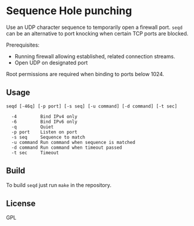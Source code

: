 # Sequence Hole punching

Use an UDP character sequence to temporarily open a firewall port. `seqd` can be an alternative to port knocking when certain TCP ports are blocked.

Prerequisites:
 * Running firewall allowing established, related connection streams.
 * Open UDP on designated port

Root permissions are required when binding to ports below 1024.

## Usage

```
seqd [-46q] [-p port] [-s seq] [-u command] [-d command] [-t sec]

  -4         Bind IPv4 only
  -6         Bind IPv6 only
  -q         Quiet
  -p port    Listen on port
  -s seq     Sequence to match
  -u command Run command when sequence is matched
  -d command Run command when timeout passed
  -t sec     Timeout
```

## Build

To build `seqd` just run `make` in the repository.

License
----

GPL

